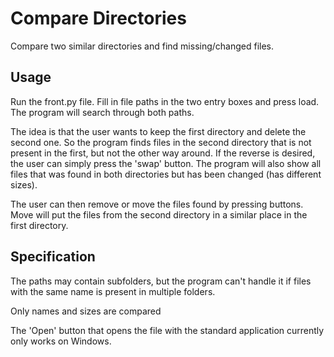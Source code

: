 # Compare Directories
Compare two similar directories and find missing/changed files.
## Usage
Run the front.py file. Fill in file paths in the two entry boxes and press
load. The program will search through both paths.

The idea is that the user wants to keep the first directory and delete the
second one. So the program finds files in the second directory that is not
present in the first, but not the other way around. If the reverse is desired,
the user can simply press the 'swap' button. The program will also show all
files that was found in both directories but has been changed (has different
sizes).

The user can then remove or move the files found by pressing buttons. Move will
put the files from the second directory in a similar place in the first
directory.

## Specification
The paths may contain subfolders, but the program can't handle it if files with
the same name is present in multiple folders.

Only names and sizes are compared

The 'Open' button that opens the file with the standard application currently
only works on Windows.

